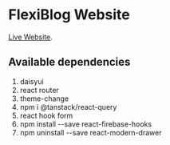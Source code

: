 # FlexiBlog Website

[Live Website]().

## Available dependencies
1. daisyui
2. react router
3. theme-change
4. npm i @tanstack/react-query
5. react hook form
6. npm install --save react-firebase-hooks 
7. npm uninstall --save react-modern-drawer